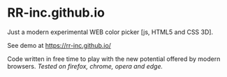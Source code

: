 # RR-inc.github.io
Just a modern experimental WEB color picker [js, HTML5 and CSS 3D].

See demo at https://rr-inc.github.io/

Code written in free time to play with the new potential offered by modern browsers.
*Tested on firefox, chrome, opera and edge.*
